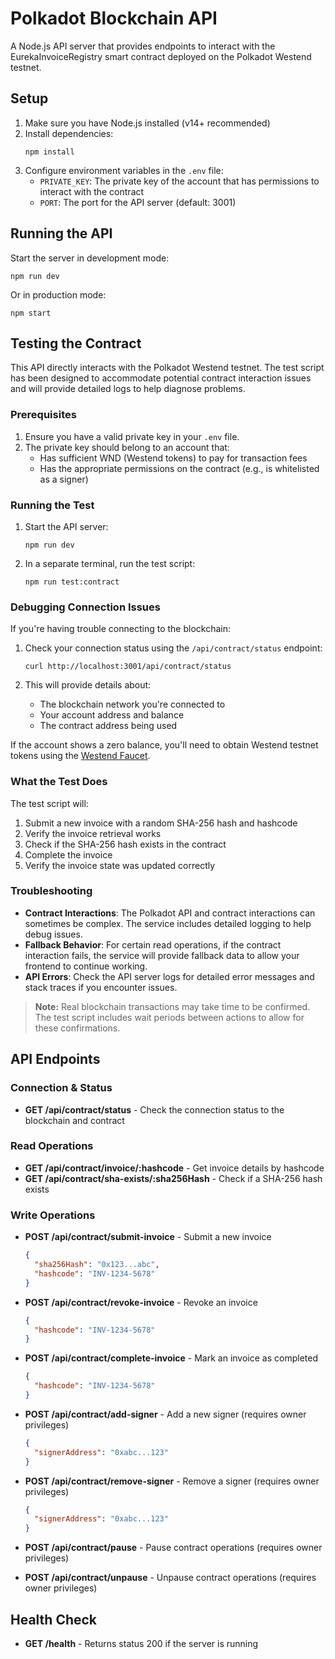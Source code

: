 # Polkadot Blockchain API

A Node.js API server that provides endpoints to interact with the EurekaInvoiceRegistry smart contract deployed on the Polkadot Westend testnet.

## Setup

1. Make sure you have Node.js installed (v14+ recommended)
2. Install dependencies:
   ```
   npm install
   ```
3. Configure environment variables in the `.env` file:
   - `PRIVATE_KEY`: The private key of the account that has permissions to interact with the contract
   - `PORT`: The port for the API server (default: 3001)

## Running the API

Start the server in development mode:
```
npm run dev
```

Or in production mode:
```
npm start
```

## Testing the Contract

This API directly interacts with the Polkadot Westend testnet. The test script has been designed to accommodate potential contract interaction issues and will provide detailed logs to help diagnose problems.

### Prerequisites

1. Ensure you have a valid private key in your `.env` file.
2. The private key should belong to an account that:
   - Has sufficient WND (Westend tokens) to pay for transaction fees
   - Has the appropriate permissions on the contract (e.g., is whitelisted as a signer)

### Running the Test

1. Start the API server:
   ```
   npm run dev
   ```

2. In a separate terminal, run the test script:
   ```
   npm run test:contract
   ```

### Debugging Connection Issues

If you're having trouble connecting to the blockchain:

1. Check your connection status using the `/api/contract/status` endpoint:
   ```
   curl http://localhost:3001/api/contract/status
   ```

2. This will provide details about:
   - The blockchain network you're connected to
   - Your account address and balance
   - The contract address being used

If the account shows a zero balance, you'll need to obtain Westend testnet tokens using the [Westend Faucet](https://matrix.to/#/#westend_faucet:matrix.org).

### What the Test Does

The test script will:
1. Submit a new invoice with a random SHA-256 hash and hashcode
2. Verify the invoice retrieval works
3. Check if the SHA-256 hash exists in the contract
4. Complete the invoice 
5. Verify the invoice state was updated correctly

### Troubleshooting

- **Contract Interactions**: The Polkadot API and contract interactions can sometimes be complex. The service includes detailed logging to help debug issues.
- **Fallback Behavior**: For certain read operations, if the contract interaction fails, the service will provide fallback data to allow your frontend to continue working.
- **API Errors**: Check the API server logs for detailed error messages and stack traces if you encounter issues.

> **Note:** Real blockchain transactions may take time to be confirmed. The test script includes wait periods between actions to allow for these confirmations.

## API Endpoints

### Connection & Status

- **GET /api/contract/status** - Check the connection status to the blockchain and contract

### Read Operations

- **GET /api/contract/invoice/:hashcode** - Get invoice details by hashcode
- **GET /api/contract/sha-exists/:sha256Hash** - Check if a SHA-256 hash exists

### Write Operations

- **POST /api/contract/submit-invoice** - Submit a new invoice
  ```json
  {
    "sha256Hash": "0x123...abc",
    "hashcode": "INV-1234-5678"
  }
  ```

- **POST /api/contract/revoke-invoice** - Revoke an invoice
  ```json
  {
    "hashcode": "INV-1234-5678"
  }
  ```

- **POST /api/contract/complete-invoice** - Mark an invoice as completed
  ```json
  {
    "hashcode": "INV-1234-5678"
  }
  ```

- **POST /api/contract/add-signer** - Add a new signer (requires owner privileges)
  ```json
  {
    "signerAddress": "0xabc...123"
  }
  ```

- **POST /api/contract/remove-signer** - Remove a signer (requires owner privileges)
  ```json
  {
    "signerAddress": "0xabc...123"
  }
  ```

- **POST /api/contract/pause** - Pause contract operations (requires owner privileges)

- **POST /api/contract/unpause** - Unpause contract operations (requires owner privileges)

## Health Check

- **GET /health** - Returns status 200 if the server is running 